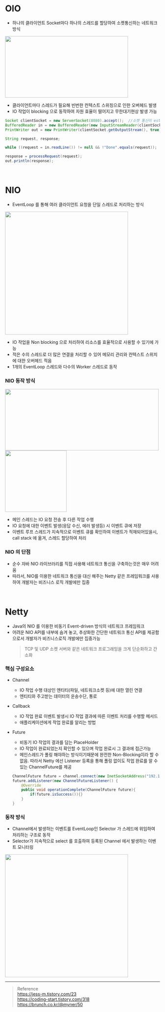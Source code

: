 # OIO
* 하나의 클라이언트 Socket마다 하나의 스레드를 할당하여 소켓통신하는 네트워크 방식

<img src="https://user-images.githubusercontent.com/48702893/131709074-5bd400ed-3ac0-4499-a166-0dca9773f9ee.png" width="400" height="200"> 

* 클라이언트마다 스레드가 필요해 빈번한 컨텍스트 스위칭으로 인한 오버헤드 발생
* IO 작업이 blocking 으로 동작하여 자원 효율이 떨어지고 무한대기현상 발생 가능
```java
Socket clientSocket = new ServerSocket(8080).accept();	//소켓 통신이 established 될 때까지 block
BufferedReader in = new BufferedReader(new InputStreamReader(clientSocket.getInputStream()));
PrintWriter out = new PrintWriter(clientSocket.getOutputStream(), true);

String request, response;

while ((request = in.readLine()) != null && !"Done".equals(request));	//통신의 끝(Done)을 확인할 때까지 block

response = processRequest(request);
out.println(response);
```

<br>

# NIO
* EventLoop 를 통해 여러 클라이언트 요청을 단일 스레드로 처리하는 방식
<img src="https://user-images.githubusercontent.com/48702893/131709571-af197f5c-b8b5-405c-bf75-7d4f78d63ab6.png" width="400" height="400">

* IO 작업을 Non blocking 으로 처리하여 리소스를 효율적으로 사용할 수 있기에 가능
* 적은 수의 스레드로 더 많은 연결을 처리할 수 있어 메모리 관리와 컨텍스트 스위치에 대한 오버헤드 적음
* 1개의 EventLoop 스레드와 다수의 Worker 스레드로 동작

### NIO 동작 방식
<img src="https://user-images.githubusercontent.com/48702893/131711099-4701c5ac-fe60-47b5-a206-d12231e8231d.png" width="500" height="200">

<img src="https://user-images.githubusercontent.com/48702893/129528788-c0374bff-8735-4d9e-8c69-021a62b0d642.gif" width="200" height="200" align="center">

* 메인 스레드는 IO 요청 전송 후 다른 작업 수행
* IO 요청에 대한 이벤트 발생(응답 수신, 에러 발생등) 시 이벤트 큐에 저장
* 이벤트 루프 스레드가 지속적으로 이벤트 큐를 확인하여 이벤트가 적재되어있을시, call stack 에 옮겨, 스레드 할당하여 처리  

### NIO 의 단점 
* 순수 자바 NIO 라이브러리를 직접 사용해 네트워크 통신을 구축하는것은 매우 어려움 
* 따라서, NIO를 이용한 네트워크 통신을 대신 해주는 Netty 같은 프레임워크를 사용하여 개발자는 비즈니스 로직 개발에만 집중

<br>

# Netty
* Java의 NIO 를 이용한 비동기 Event-driven 방식의 네트워크 프레임워크
* 어려운 NIO API를 내부에 숨겨 놓고, 추상화한 간단한 네트워크 통신 API를 제공함으로서 개발자가 비즈니스로직 개발에만 집중가능 
	> TCP 및 UDP 소켓 서버와 같은 네트워크 프로그래밍을 크게 단순화하고 간소화

### 핵심 구성요소
* Channel
	* IO 작업 수행 대상인 엔티티(파일, 네트워크소켓 등)에 대한 열린 연결
	* 엔티티와 주고받는 데이터의 운송수단, 통로
* Callback
	* IO 작업 완료 이벤트 발생시 IO 작업 결과에 따른 이벤트 처리를 수행할 메서드 
	* 애플리케이션에게 작업 완료를 알리는 방법
* Future
	* 비동기 IO 작업의 결과를 담는 PlaceHolder
	* IO 작업이 완료되었는지 확인할 수 있으며 작업 완료시 그 결과에 접근가능
	* 메인스레드가 폴링 해야하는 방식이기때문에 완전한 Non-Blocking이라 할 수 없음. 따라서 Netty 에선 Listener 등록을 통해 폴링 없이도 작업 완료를 알 수 있는 ChannelFuture를 제공 
	
	```java
	ChannelFuture future = channel.connect(new InetSocketAddress("192.168.0.1", 25));
	future.addListener(new ChannelFutureListener() {
		@Override
		public void operationComplete(ChannelFuture future){
			if(future.isSuccess()){}
		}
	}
	```
	
### 동작 방식
* Channel에서 발생하는 이벤트를 EventLoop인 Selector 가 스레드에 위임하여 처리하는 구조로 동작
* Selector가 지속적으로 select 를 호출하여 등록된 Channel 에서 발생하는 이벤트 모니터링

<img src="https://user-images.githubusercontent.com/48702893/131709571-af197f5c-b8b5-405c-bf75-7d4f78d63ab6.png" width="400" height="400" align="center">


***
> Reference <br>
> https://jess-m.tistory.com/23 <br>
> https://coding-start.tistory.com/318 <br>
> https://brunch.co.kr/@myner/50
